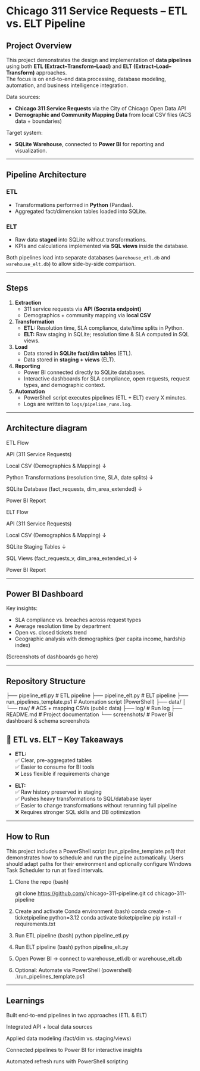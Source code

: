 # Chicago 311 Service Requests – ETL vs. ELT Pipeline

## Project Overview
This project demonstrates the design and implementation of **data pipelines** using both **ETL (Extract–Transform–Load)** and **ELT (Extract–Load–Transform)** approaches.  
The focus is on end-to-end data processing, database modeling, automation, and business intelligence integration.

Data sources:
- **Chicago 311 Service Requests** via the City of Chicago Open Data API
- **Demographic and Community Mapping Data** from local CSV files (ACS data + boundaries)

Target system:
- **SQLite Warehouse**, connected to **Power BI** for reporting and visualization.

---

## Pipeline Architecture
### ETL
- Transformations performed in **Python** (Pandas).
- Aggregated fact/dimension tables loaded into SQLite.

### ELT
- Raw data **staged** into SQLite without transformations.
- KPIs and calculations implemented via **SQL views** inside the database.

 Both pipelines load into separate databases (`warehouse_etl.db` and `warehouse_elt.db`) to allow side-by-side comparison.

---

## Steps
1. **Extraction**
   - 311 service requests via **API (Socrata endpoint)**
   - Demographics + community mapping via **local CSV**
2. **Transformation**
   - **ETL:** Resolution time, SLA compliance, date/time splits in Python.
   - **ELT:** Raw staging in SQLite; resolution time & SLA computed in SQL views.
3. **Load**
   - Data stored in **SQLite fact/dim tables** (ETL).
   - Data stored in **staging + views** (ELT).
4. **Reporting**
   - Power BI connected directly to SQLite databases.
   - Interactive dashboards for SLA compliance, open requests, request types, and demographic context.
5. **Automation**
   - PowerShell script executes pipelines (ETL + ELT) every X minutes.
   - Logs are written to `logs/pipeline_runs.log`.
  
---

## Architecture diagram
  
ETL Flow

API (311 Service Requests)

Local CSV (Demographics & Mapping)
↓

Python Transformations (resolution time, SLA, date splits)
↓

SQLite Database (fact_requests, dim_area_extended)
↓

Power BI Report

ELT Flow

API (311 Service Requests)

Local CSV (Demographics & Mapping)
↓

SQLite Staging Tables
↓

SQL Views (fact_requests_v, dim_area_extended_v)
↓

Power BI Report

---

## Power BI Dashboard
Key insights:
- SLA compliance vs. breaches across request types
- Average resolution time by department
- Open vs. closed tickets trend
- Geographic analysis with demographics (per capita income, hardship index)

(Screenshots of dashboards go here)

---

## Repository Structure

├── pipeline_etl.py # ETL pipeline
├── pipeline_elt.py # ELT pipeline
├── run_pipelines_template.ps1 # Automation script (PowerShell)
├── data/
│ └── raw/ # ACS + mapping CSVs (public data)
├── log/ # Run log
├── README.md # Project documentation
└── screenshots/ # Power BI dashboard & schema screenshots

## 📑 ETL vs. ELT – Key Takeaways
- **ETL:**  
  ✅ Clear, pre-aggregated tables  
  ✅ Easier to consume for BI tools  
  ❌ Less flexible if requirements change  

- **ELT:**  
  ✅ Raw history preserved in staging  
  ✅ Pushes heavy transformations to SQL/database layer  
  ✅ Easier to change transformations without rerunning full pipeline  
  ❌ Requires stronger SQL skills and DB optimization  

---

## How to Run

This project includes a PowerShell script (run_pipeline_template.ps1) that demonstrates how to schedule and run the pipeline automatically.
Users should adapt paths for their environment and optionally configure Windows Task Scheduler to run at fixed intervals.

1. Clone the repo (bash) 

   git clone https://github.com/<your-username>/chicago-311-pipeline.git
   cd chicago-311-pipeline

2. Create and activate Conda environment (bash)
   conda create -n ticketpipeline python=3.12
   conda activate ticketpipeline
   pip install -r requirements.txt

3. Run ETL pipeline (bash)
   python pipeline_etl.py

4. Run ELT pipeline (bash)
   python pipeline_elt.py

5. Open Power BI → connect to warehouse_etl.db or warehouse_elt.db

6. Optional: Automate via PowerShell (powershell)
   .\run_pipelines_template.ps1

---

## Learnings

Built end-to-end pipelines in two approaches (ETL & ELT)

Integrated API + local data sources

Applied data modeling (fact/dim vs. staging/views)

Connected pipelines to Power BI for interactive insights

Automated refresh runs with PowerShell scripting
   

